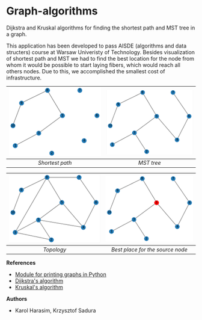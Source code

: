 # Graph-algorithms
Dijkstra and Kruskal algorithms for finding the shortest path and MST tree in a graph.

This application has been developed to pass AISDE (algorithms and data structers) course at Warsaw Univeristy of Technology.
Besides visualization of shortest path and MST we had to find the best location for the node from whom it would be possible
to start laying fibers, which would reach all others nodes. Due to this, we accomplished the smallest cost of infrastructure.
  

![](./Resources/Path.png)  |  ![](./Resources/MST.png)
:-------------------------:|:-------------------------:
*Shortest path* | *MST tree*

![](./Resources/Graph.png)  |  ![](./Resources/Vertex.png)
:-------------------------:|:-------------------------:
*Topology* | *Best place for the source node*

**References**

* [Module for printing graphs in Python](https://networkx.org/)
* [Dijkstra's algorithm](https://www.geeksforgeeks.org/dijkstras-shortest-path-algorithm-greedy-algo-7/)
* [Kruskal's algorithm](https://www.geeksforgeeks.org/kruskals-minimum-spanning-tree-algorithm-greedy-algo-2/)

**Authors**

* Karol Harasim, Krzysztof Sadura

